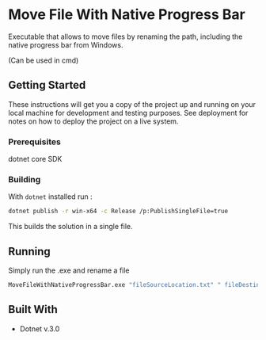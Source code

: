 # Move File With Native Progress Bar

Executable that allows to move files by renaming the path, including the native progress bar from Windows.

(Can be used in cmd)



## Getting Started

These instructions will get you a copy of the project up and running  on your local machine for development and testing purposes. See  deployment for notes on how to deploy the project on a live system.



### Prerequisites

dotnet core SDK



### Building

With `dotnet` installed run :

```bash
dotnet publish -r win-x64 -c Release /p:PublishSingleFile=true
```

This builds the solution in a single file.



## Running

Simply run the .exe and rename a file

```bash
MoveFileWithNativeProgressBar.exe "fileSourceLocation.txt" " fileDestinationLocation.txt"
```





## Built With

- Dotnet v.3.0